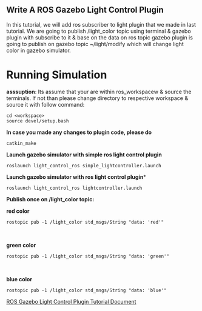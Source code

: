 ## Write A ROS Gazebo Light Control Plugin
In this tutorial, we will add ros subscriber to light plugin that we made in last tutorial. We are going to publish /light_color topic using terminal & gazebo plugin with subscribe to it & base on the data on ros topic gazebo plugin is going to publish on gazebo topic ~/light/modify which will change light color in gazebo simulator. 



# Running Simulation <br />
**asssuption**: Its assume that your are within ros_workspacew & source the terminals. If not than please change directory to respective workspace & source it with follow command:
```
cd <workspace>
source devel/setup.bash
```

**In case you made any changes to plugin code, please do**
```
catkin_make
```

**Launch gazebo simulator with simple ros light control plugin**
```
roslaunch light_control_ros simple_lightcontroller.launch
```

**Launch gazebo simulator with ros light control plugin***
```
roslaunch light_control_ros lightcontroller.launch
```

**Publish once on /light_color topic:** 
<br />

**red color**
```
rostopic pub -1 /light_color std_msgs/String "data: 'red'"
```
<br />

**green color**
```
rostopic pub -1 /light_color std_msgs/String "data: 'green'"
```
<br />

**blue color**
```
rostopic pub -1 /light_color std_msgs/String "data: 'blue'"
```

[ROS Gazebo Light Control Plugin Tutorial Document](https://sites.google.com/view/gazebo-plugin-tutorials/8-ros-gazebo-light-control-plugin)